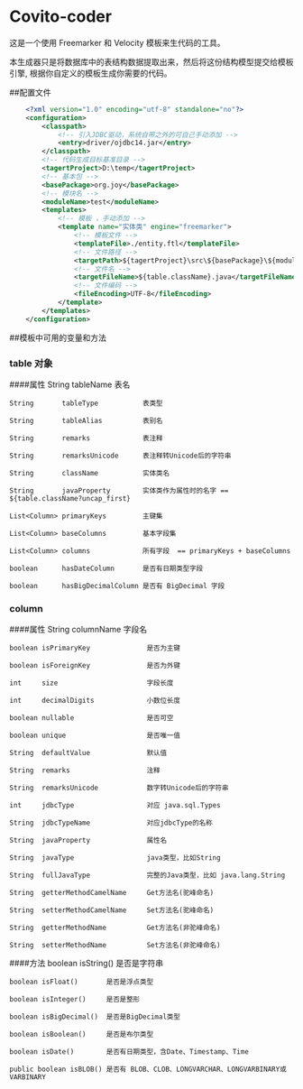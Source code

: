 Covito-coder
====
这是一个使用 Freemarker 和 Velocity 模板来生代码的工具。

本生成器只是将数据库中的表结构数据提取出来，然后将这份结构模型提交给模板引擎, 根据你自定义的模板生成你需要的代码。

##配置文件
```xml
    <?xml version="1.0" encoding="utf-8" standalone="no"?>
    <configuration>
        <classpath>
            <!-- 引入JDBC驱动，系统自带之外的可自己手动添加 -->
            <entry>driver/ojdbc14.jar</entry>
        </classpath>
        <!-- 代码生成目标基准目录 -->
        <tagertProject>D:\temp</tagertProject>
        <!-- 基本包 -->
        <basePackage>org.joy</basePackage>
        <!-- 模块名 -->
        <moduleName>test</moduleName>
        <templates>
            <!-- 模板 ，手动添加 -->
            <template name="实体类" engine="freemarker">
                <!-- 模板文件 -->
                <templateFile>./entity.ftl</templateFile>
                <!-- 文件路径 -->
                <targetPath>${tagertProject}\src\${basePackage}\${moduleName}\entity\</targetPath>
                <!-- 文件名 -->
                <targetFileName>${table.className}.java</targetFileName>
                <!-- 文件编码 -->
                <fileEncoding>UTF-8</fileEncoding>
            </template>
        </templates>
    </configuration>
```

##模板中可用的变量和方法
### table 对象
####属性
    String       tableName           表名

	String       tableType           表类型

	String       tableAlias          表别名

	String       remarks             表注释

	String       remarksUnicode      表注释转Unicode后的字符串

	String       className           实体类名

	String       javaProperty        实体类作为属性时的名字 == ${table.className?uncap_first}

	List<Column> primaryKeys         主键集

	List<Column> baseColumns         基本字段集

	List<Column> columns             所有字段  == primaryKeys + baseColumns

	boolean      hasDateColumn       是否有日期类型字段

	boolean      hasBigDecimalColumn 是否有 BigDecimal 字段

### column
####属性
	String	columnName                字段名

	boolean isPrimaryKey              是否为主键

	boolean isForeignKey              是否为外键

	int     size                      字段长度

	int     decimalDigits             小数位长度

	boolean nullable                  是否可空

	boolean unique                    是否唯一值

	String  defaultValue              默认值

	String  remarks                   注释

	String  remarksUnicode            数字转Unicode后的字符串

	int     jdbcType                  对应 java.sql.Types

	String  jdbcTypeName              对应jdbcType的名称

	String  javaProperty              属性名

	String  javaType                  java类型，比如String

	String  fullJavaType              完整的Java类型，比如 java.lang.String

	String  getterMethodCamelName     Get方法名(驼峰命名)

	String  setterMethodCamelName     Set方法名(驼峰命名)
	
	String  getterMethodName          Get方法名(非驼峰命名)

	String  setterMethodName          Set方法名(非驼峰命名)

####方法
	boolean isString()      是否是字符串

	boolean isFloat()       是否是浮点类型

	boolean isInteger()     是否是整形

	boolean isBigDecimal()  是否是BigDecimal类型

	boolean isBoolean()     是否是布尔类型

	boolean isDate()        是否有日期类型，含Date、Timestamp、Time

	public boolean isBLOB() 是否有 BLOB、CLOB、LONGVARCHAR、LONGVARBINARY或VARBINARY

